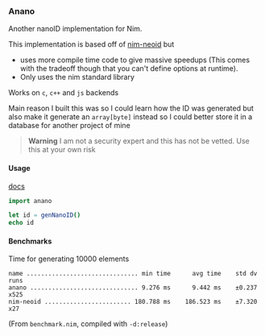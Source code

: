 ### Anano
Another nanoID implementation for Nim.

This implementation is based off of [nim-neoid](https://github.com/theAkito/nim-neoid) but 
- uses more compile time code to give massive speedups (This comes with the tradeoff though that you can't define options at runtime).
- Only uses the nim standard library

Works on `c`, `c++` and `js` backends

Main reason I built this was so I could learn how the ID was generated but also make it generate
an `array[byte]` instead so I could better store it in a database for another project of mine

> **Warning**
> I am not a security expert and this has not be vetted. Use this at your own risk

#### Usage
[docs](https://tempdocs.netlify.app/anano/stable/anano.html)

```nim
import anano

let id = genNanoID()
echo id
```

#### Benchmarks

Time for generating 10000 elements

```
name ............................... min time      avg time    std dv   runs
anano .............................. 9.276 ms      9.442 ms    ±0.237   x525
nim-neoid ........................ 180.788 ms    186.523 ms    ±7.320    x27
```
(From `benchmark.nim`, compiled with `-d:release`)

